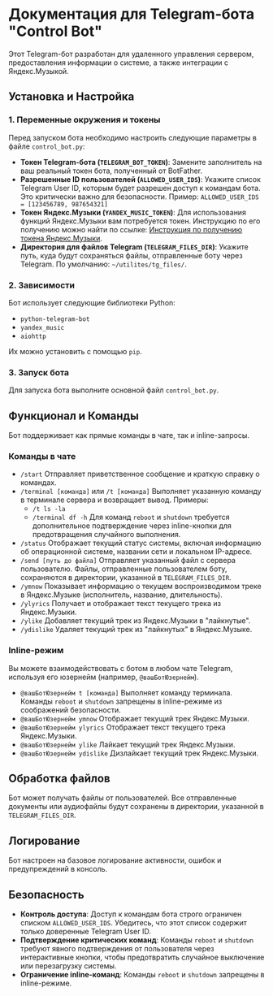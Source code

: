 # Документация для Telegram-бота "Control Bot"

Этот Telegram-бот разработан для удаленного управления сервером, предоставления информации о системе, а также интеграции с Яндекс.Музыкой.

## Установка и Настройка

### 1. Переменные окружения и токены

Перед запуском бота необходимо настроить следующие параметры в файле `control_bot.py`:

* **Токен Telegram-бота (`TELEGRAM_BOT_TOKEN`)**:
    Замените заполнитель на ваш реальный токен бота, полученный от BotFather.
* **Разрешенные ID пользователей (`ALLOWED_USER_IDS`)**:
    Укажите список Telegram User ID, которым будет разрешен доступ к командам бота. Это критически важно для безопасности.
    Пример: `ALLOWED_USER_IDS = [123456789, 987654321]`
* **Токен Яндекс.Музыки (`YANDEX_MUSIC_TOKEN`)**:
    Для использования функций Яндекс.Музыки вам потребуется токен. Инструкцию по его получению можно найти по ссылке: [Инструкция по получению токена Яндекс.Музыки](https://github.com/MarshalX/yandex-music-api/discussions/513#discussioncomment-2729781).
* **Директория для файлов Telegram (`TELEGRAM_FILES_DIR`)**:
    Укажите путь, куда будут сохраняться файлы, отправленные боту через Telegram. По умолчанию: `~/utilites/tg_files/`.

### 2. Зависимости

Бот использует следующие библиотеки Python:
* `python-telegram-bot`
* `yandex_music`
* `aiohttp`

Их можно установить с помощью `pip`.

### 3. Запуск бота

Для запуска бота выполните основной файл `control_bot.py`.

## Функционал и Команды

Бот поддерживает как прямые команды в чате, так и inline-запросы.

### Команды в чате

* `/start`
    Отправляет приветственное сообщение и краткую справку о командах.
* `/terminal [команда]` или `/t [команда]`
    Выполняет указанную команду в терминале сервера и возвращает вывод.
    Примеры:
    * `/t ls -la`
    * `/terminal df -h`
    Для команд `reboot` и `shutdown` требуется дополнительное подтверждение через inline-кнопки для предотвращения случайного выполнения.
* `/status`
    Отображает текущий статус системы, включая информацию об операционной системе, названии сети и локальном IP-адресе.
* `/send [путь до файла]`
    Отправляет указанный файл с сервера пользователю. Файлы, отправленные пользователем боту, сохраняются в директории, указанной в `TELEGRAM_FILES_DIR`.
* `/ymnow`
    Показывает информацию о текущем воспроизводимом треке в Яндекс.Музыке (исполнитель, название, длительность).
* `/ylyrics`
    Получает и отображает текст текущего трека из Яндекс.Музыки.
* `/ylike`
    Добавляет текущий трек из Яндекс.Музыки в "лайкнутые".
* `/ydislike`
    Удаляет текущий трек из "лайкнутых" в Яндекс.Музыке.

### Inline-режим

Вы можете взаимодействовать с ботом в любом чате Telegram, используя его юзернейм (например, `@вашБотЮзернейм`).

* `@вашБотЮзернейм t [команда]`
    Выполняет команду терминала. Команды `reboot` и `shutdown` запрещены в inline-режиме из соображений безопасности.
* `@вашБотЮзернейм ymnow`
    Отображает текущий трек Яндекс.Музыки.
* `@вашБотЮзернейм ylyrics`
    Отображает текст текущего трека Яндекс.Музыки.
* `@вашБотЮзернейм ylike`
    Лайкает текущий трек Яндекс.Музыки.
* `@вашБотЮзернейм ydislike`
    Дизлайкает текущий трек Яндекс.Музыки.

## Обработка файлов

Бот может получать файлы от пользователей. Все отправленные документы или аудиофайлы будут сохранены в директории, указанной в `TELEGRAM_FILES_DIR`.

## Логирование

Бот настроен на базовое логирование активности, ошибок и предупреждений в консоль.

## Безопасность

* **Контроль доступа**: Доступ к командам бота строго ограничен списком `ALLOWED_USER_IDS`. Убедитесь, что этот список содержит только доверенные Telegram User ID.
* **Подтверждение критических команд**: Команды `reboot` и `shutdown` требуют явного подтверждения от пользователя через интерактивные кнопки, чтобы предотвратить случайное выключение или перезагрузку системы.
* **Ограничение inline-команд**: Команды `reboot` и `shutdown` запрещены в inline-режиме.
